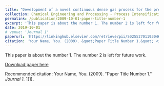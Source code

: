 ```yaml
---
title: "Development of a novel continuous dense gas process for the production of residual solvent-free self-assembled nano-carriers"
collection: Chemical Engineering and Processing - Process Intensification
permalink: /publication/2009-10-01-paper-title-number-1
excerpt: 'This paper is about the number 1. The number 2 is left for future work.'
date: 2019-10-01
# venue: 'Journal 1'
paperurl: 'https://linkinghub.elsevier.com/retrieve/pii/S0255270119304611'
citation: 'Your Name, You. (2009). &quot;Paper Title Number 1.&quot; <i>Journal 1</i>. 1(1).'
---
```

This paper is about the number 1. The number 2 is left for future work.

[Download paper here](https://linkinghub.elsevier.com/retrieve/pii/S0255270119304611)

Recommended citation: Your Name, You. (2009). "Paper Title Number 1." <i>Journal 1</i>. 1(1).